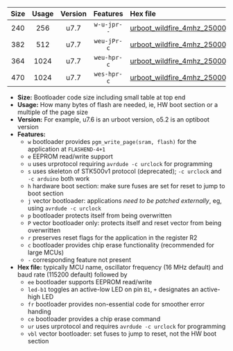 |Size|Usage|Version|Features|Hex file|
|:-:|:-:|:-:|:-:|:--|
|240|256|u7.7|`w-u-jpr--`|[urboot_wildfire_4mhz_250000bps_led+b5_ur_vbl.hex](https://raw.githubusercontent.com/stefanrueger/urboot.hex/main/boards/wildfire/fcpu_4mhz/250000_bps/urboot_wildfire_4mhz_250000bps_led+b5_ur_vbl.hex)|
|382|512|u7.7|`weu-jPr-c`|[urboot_wildfire_4mhz_250000bps_ee_led+b5_fr_ce_ur_vbl.hex](https://raw.githubusercontent.com/stefanrueger/urboot.hex/main/boards/wildfire/fcpu_4mhz/250000_bps/urboot_wildfire_4mhz_250000bps_ee_led+b5_fr_ce_ur_vbl.hex)|
|364|1024|u7.7|`weu-hpr-c`|[urboot_wildfire_4mhz_250000bps_ee_led+b5_fr_ce_ur.hex](https://raw.githubusercontent.com/stefanrueger/urboot.hex/main/boards/wildfire/fcpu_4mhz/250000_bps/urboot_wildfire_4mhz_250000bps_ee_led+b5_fr_ce_ur.hex)|
|470|1024|u7.7|`wes-hpr-c`|[urboot_wildfire_4mhz_250000bps_ee_led+b5_fr_ce.hex](https://raw.githubusercontent.com/stefanrueger/urboot.hex/main/boards/wildfire/fcpu_4mhz/250000_bps/urboot_wildfire_4mhz_250000bps_ee_led+b5_fr_ce.hex)|

- **Size:** Bootloader code size including small table at top end
- **Usage:** How many bytes of flash are needed, ie, HW boot section or a multiple of the page size
- **Version:** For example, u7.6 is an urboot version, o5.2 is an optiboot version
- **Features:**
  + `w` bootloader provides `pgm_write_page(sram, flash)` for the application at `FLASHEND-4+1`
  + `e` EEPROM read/write support
  + `u` uses urprotocol requiring `avrdude -c urclock` for programming
  + `s` uses skeleton of STK500v1 protocol (deprecated); `-c urclock` and `-c arduino` both work
  + `h` hardware boot section: make sure fuses are set for reset to jump to boot section
  + `j` vector bootloader: applications *need to be patched externally*, eg, using `avrdude -c urclock`
  + `p` bootloader protects itself from being overwritten
  + `P` vector bootloader only: protects itself and reset vector from being overwritten
  + `r` preserves reset flags for the application in the register R2
  + `c` bootloader provides chip erase functionality (recommended for large MCUs)
  + `-` corresponding feature not present
- **Hex file:** typically MCU name, oscillator frequency (16 MHz default) and baud rate (115200 default) followed by
  + `ee` bootloader supports EEPROM read/write
  + `led-b1` toggles an active-low LED on pin `B1`, `+` designates an active-high LED
  + `fr` bootloader provides non-essential code for smoother error handing
  + `ce` bootloader provides a chip erase command
  + `ur` uses urprotocol and requires `avrdude -c urclock` for programming
  + `vbl` vector bootloader: set fuses to jump to reset, not the HW boot section
